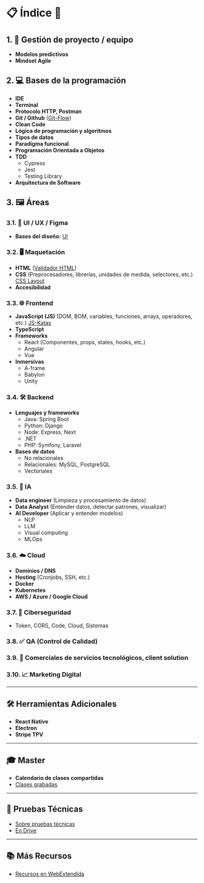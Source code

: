 # 📋 Índice 👋

## 1. 📂 Gestión de proyecto / equipo
   - **Modelos predictivos**
   - **Mindset Agile**

## 2. 💻 Bases de la programación
   - **IDE**
   - **Terminal**
   - **Protocolo HTTP, Postman**
   - **Git / Github** ([Git-Flow](https://github.com/Factoria-F5-dev/git-flow))
   - **Clean Code**
   - **Lógica de programación y algoritmos**
   - **Tipos de datos**
   - **Paradigma funcional**
   - **Programación Orientada a Objetos**
   - **TDD**
     - Cypress
     - Jest
     - Testing Library
   - **Arquitectura de Software**

## 3. 🖼️ Áreas
### 3.1. 🎨 UI / UX / Figma
   - **Bases del diseño:** [UI](https://github.com/Factoria-F5-dev/UI)

### 3.2. 🖥️ Maquetación
   - **HTML** ([Validador HTML](https://validator.w3.org/))
   - **CSS** (Preprocesadores, librerías, unidades de medida, selectores, etc.) [CSS Layout](https://github.com/Factoria-F5-dev/CSSlayout)
   - **Accesibilidad**

### 3.3. 🌐 Frontend
   - **JavaScript (JS)** (DOM, BOM, variables, funciones, arrays, operadores, etc.) [JS-Katas](https://github.com/Factoria-F5-dev/JS-Katas-Jest)
   - **TypeScript**
   - **Frameworks**
     - React (Componentes, props, states, hooks, etc.)
     - Angular
     - Vue
   - **Inmersivas**
     - A-frame
     - Babylon
     - Unity

### 3.4. 🛠️ Backend
   - **Lenguajes y frameworks**
     - Java: Spring Boot
     - Python: Django
     - Node: Express, Next
     - .NET
     - PHP: Symfony, Laravel
   - **Bases de datos**
     - No relacionales
     - Relacionales: MySQL, PostgreSQL
     - Vectoriales

### 3.5. 🤖 IA
   - **Data engineer** (Limpieza y procesamiento de datos)
   - **Data Analyst** (Entender datos, detectar patrones, visualizar)
   - **AI Developer** (Aplicar y entender modelos)
     - NLP
     - LLM
     - Visual computing
     - MLOps

### 3.6. ☁️ Cloud
   - **Dominios / DNS**
   - **Hosting** (Cronjobs, SSH, etc.)
   - **Docker**
   - **Kubernetes**
   - **AWS / Azure / Google Cloud**

### 3.7. 🔐 Ciberseguridad
   - Token, CORS, Code, Cloud, Sistemas

### 3.8. ✅ QA (Control de Calidad)

### 3.9. 💼 Comerciales de servicios tecnológicos, client solution

### 3.10. 📈 Marketing Digital

---

## 🛠️ Herramientas Adicionales

- **React Native**
- **Electron**
- **Stripe TPV**

---

## 🎓 Master

- **Calendario de clases compartidas**
- [Clases grabadas](https://docs.google.com/spreadsheets/d/1mbxZu-IZCVWX06MPGMyt_OIf--0lPx9P2BAxlQkYoLM/edit#gid=0)

---

## 🧪 Pruebas Técnicas

- [Sobre pruebas técnicas](https://github.com/Factoria-F5-dev/technical-interviews)
- [En Drive](https://drive.google.com/drive/folders/10vwQVJ8HSzi1a6kiYtzaoxR2R3EGo-aX)

---

## 📚 Más Recursos

- [Recursos en WebExtendida](https://webextendida.es/resources/)
